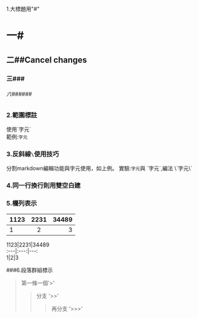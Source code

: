 1.大標題用"#"
# 一#
## 二##Cancel changes
### 三###
###### 六######
### 2.範圍標註
使用\`字元\`  
範例:`字元`
### 3.反斜線`\`使用技巧
分割markdown編輯功能與字元使用，如上例。
實驗:`字元`與 \`字元\`,編法 \\\`字元\\\`
### 4.同一行換行則用雙空白建
### 5.欄列表示  
1123 | 2231 | 34489 |  
:---|:---:|---:   
1|2|3

1123|2231|34489  
\:---|:---:|---:  
1|2|3

###6.段落群組標示
>第一條一個'>'  
>>分支 '>>'  
>>>再分支 '>>>'  

